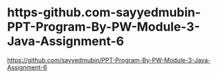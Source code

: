 # https-github.com-sayyedmubin-PPT-Program-By-PW-Module-3-Java-Assignment-6
https://github.com/sayyedmubin/PPT-Program-By-PW-Module-3-Java-Assignment-6
